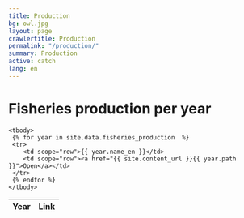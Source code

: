 ```yaml
---
title: Production
bg: owl.jpg
layout: page
crawlertitle: Production
permalink: "/production/"
summary: Production
active: catch
lang: en
---
```


# Fisheries production per year

<table class="responsive-table">
    <thead>
      <tr>
        <th scope="col">Year</th>
        <th scope="col">Link</th>
      </tr>
    </thead>

    <tbody>
     {% for year in site.data.fisheries_production  %}  
     <tr>
        <td scope="row">{{ year.name_en }}</td>
        <td scope="row"><a href="{{ site.content_url }}{{ year.path }}">Open</a></td>
     </tr>     
     {% endfor %}
    </tbody>
</table>